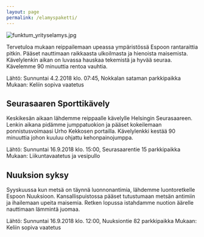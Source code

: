 ```yaml
---
layout: page
permalink: /elamyspaketti/
---
```

![funktum_yrityselamys.jpg]({{site.baseurl}}/media/funktum_yrityselamys.jpg)


Tervetuloa mukaan reippailemaan upeassa ympäristössä Espoon rantaraittia pitkin. Pääset nauttimaan raikkaasta ulkoilmasta 
ja hienoista maisemista. Kävelylenkin aikan on luvassa hauskaa tekemistä ja hyvää seuraa. Kävelemme 90 minuuttia rentoa vauhtia.


Lähtö:     Sunnuntai 4.2.2018 klo. 07:45, Nokkalan sataman parkkipaikka
Mukaan: Keliin sopiva vaatetus


## Seurasaaren Sporttikävely

Keskikesän aikaan lähdemme reippaalle kävelylle Helsingin Seurasaareen. Lenkin aikana pidämme jumppatuokion ja pääset
kokeilemaan ponnistusvoimaasi Urho Kekkosen portailla. Kävelylenkki kestää 90 minuuttia johon kuuluu ohjattu kehonpainojumppa. 

Lähtö:     Sunnuntai 16.9.2018 klo. 15:00, Seurasaarentie 15 parkkipaikka
Mukaan:  Liikuntavaatetus ja vesipullo


## Nuuksion syksy

Syyskuussa kun metsä on täynnä luonnonantimia, lähdemme luontoretkelle Espoon Nuuksioon. 
Kansallispuistossa pääset tutustumaan metsän antimiin ja ihailemaan upeita maisemia. 
Retken lopussa istahdamme nuotion äärelle nauttimaan lämmintä juomaa. 

Lähtö:     Sunnuntai 16.9.2018 klo. 12:00, Nuuksiontie 82 parkkipaikka 
Mukaan: Keliin sopiva vaatetus
